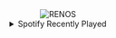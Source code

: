 <div align="center">
<picture>
    <source media="(prefers-color-scheme: dark)" srcset="https://i.ibb.co/DWX9DZk/output-gif.gif">
    <source media="(prefers-color-scheme: light)" srcset="https://i.ibb.co/DWX9DZk/output-gif.gif">
    <img alt="RENOS" src="https://i.ibb.co/DWX9DZk/output-gif.gif">
</picture>
<details>
<summary>Spotify Recently Played</summary>
<img src="https://spotify-recently-played-readme.vercel.app/api?user=31d6d6zerc5ct6kck32na2ozsqf4&unique=1&width=400" alt="Spotify" />
</details>
</div>

<!-- Image deletion URL: https://ibb.co/KhZ2jJ7/617811ea3d6facfc90126efb9cb3893b -->